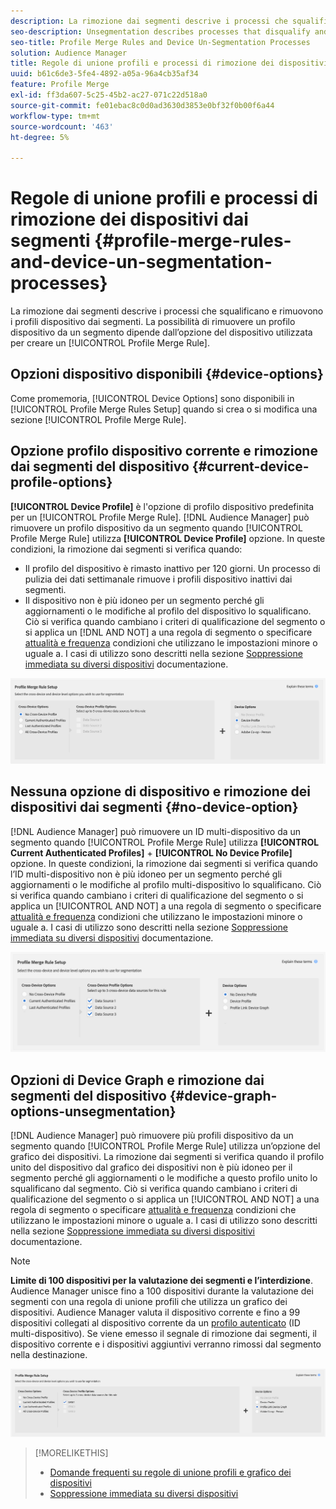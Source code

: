 ```yaml
---
description: La rimozione dai segmenti descrive i processi che squalificano e rimuovono i profili dispositivo dai segmenti. La possibilità di rimuovere un profilo dispositivo da un segmento dipende dall’opzione dispositivo utilizzata per creare una regola di unione profili.
seo-description: Unsegmentation describes processes that disqualify and remove device profiles from segments. Your ability to remove a device profile from a segment depends on the device option used to create a Profile Merge Rule.
seo-title: Profile Merge Rules and Device Un-Segmentation Processes
solution: Audience Manager
title: Regole di unione profili e processi di rimozione dei dispositivi dai segmenti
uuid: b61c6de3-5fe4-4892-a05a-96a4cb35af34
feature: Profile Merge
exl-id: ff3da607-5c25-45b2-ac27-071c22d518a0
source-git-commit: fe01ebac8c0d0ad3630d3853e0bf32f0b00f6a44
workflow-type: tm+mt
source-wordcount: '463'
ht-degree: 5%

---
```


# Regole di unione profili e processi di rimozione dei dispositivi dai segmenti {#profile-merge-rules-and-device-un-segmentation-processes}

La rimozione dai segmenti descrive i processi che squalificano e rimuovono i profili dispositivo dai segmenti. La possibilità di rimuovere un profilo dispositivo da un segmento dipende dall’opzione del dispositivo utilizzata per creare un [!UICONTROL Profile Merge Rule].

## Opzioni dispositivo disponibili {#device-options}

Come promemoria, [!UICONTROL Device Options] sono disponibili in [!UICONTROL Profile Merge Rules Setup] quando si crea o si modifica una sezione [!UICONTROL Profile Merge Rule].

## Opzione profilo dispositivo corrente e rimozione dai segmenti del dispositivo {#current-device-profile-options}

**[!UICONTROL Device Profile]** è l&#39;opzione di profilo dispositivo predefinita per un [!UICONTROL Profile Merge Rule]. [!DNL Audience Manager] può rimuovere un profilo dispositivo da un segmento quando [!UICONTROL Profile Merge Rule] utilizza **[!UICONTROL Device Profile]** opzione. In queste condizioni, la rimozione dai segmenti si verifica quando:

* Il profilo del dispositivo è rimasto inattivo per 120 giorni. Un processo di pulizia dei dati settimanale rimuove i profili dispositivo inattivi dai segmenti.
* Il dispositivo non è più idoneo per un segmento perché gli aggiornamenti o le modifiche al profilo del dispositivo lo squalificano. Ciò si verifica quando cambiano i criteri di qualificazione del segmento o si applica un [!DNL AND NOT] a una regola di segmento o specificare [attualità e frequenza](../segments/recency-and-frequency.md) condizioni che utilizzano le impostazioni minore o uguale a. I casi di utilizzo sono descritti nella sezione [Soppressione immediata su diversi dispositivi](instant-cross-device-suppression.md) documentazione.

![solo dispositivo](assets/device-only.png)

## Nessuna opzione di dispositivo e rimozione dei dispositivi dai segmenti {#no-device-option}

[!DNL Audience Manager] può rimuovere un ID multi-dispositivo da un segmento quando [!UICONTROL Profile Merge Rule] utilizza **[!UICONTROL Current Authenticated Profiles]** + **[!UICONTROL No Device Profile]** opzione. In queste condizioni, la rimozione dai segmenti si verifica quando l’ID multi-dispositivo non è più idoneo per un segmento perché gli aggiornamenti o le modifiche al profilo multi-dispositivo lo squalificano. Ciò si verifica quando cambiano i criteri di qualificazione del segmento o si applica un [!UICONTROL AND NOT] a una regola di segmento o specificare [attualità e frequenza](../segments/recency-and-frequency.md) condizioni che utilizzano le impostazioni minore o uguale a. I casi di utilizzo sono descritti nella sezione [Soppressione immediata su diversi dispositivi](instant-cross-device-suppression.md) documentazione.

![](assets/current-no-device.png)

## Opzioni di Device Graph e rimozione dai segmenti del dispositivo {#device-graph-options-unsegmentation}

[!DNL Audience Manager] può rimuovere più profili dispositivo da un segmento quando [!UICONTROL Profile Merge Rule] utilizza un’opzione del grafico dei dispositivi. La rimozione dai segmenti si verifica quando il profilo unito del dispositivo dal grafico dei dispositivi non è più idoneo per il segmento perché gli aggiornamenti o le modifiche a questo profilo unito lo squalificano dal segmento. Ciò si verifica quando cambiano i criteri di qualificazione del segmento o si applica un [!UICONTROL AND NOT] a una regola di segmento o specificare [attualità e frequenza](../segments/recency-and-frequency.md) condizioni che utilizzano le impostazioni minore o uguale a. I casi di utilizzo sono descritti nella sezione [Soppressione immediata su diversi dispositivi](instant-cross-device-suppression.md) documentazione.

>[!NOTE]
>
>**Limite di 100 dispositivi per la valutazione dei segmenti e l’interdizione**.
>Audience Manager unisce fino a 100 dispositivi durante la valutazione dei segmenti con una regola di unione profili che utilizza un grafico dei dispositivi. Audience Manager valuta il dispositivo corrente e fino a 99 dispositivi collegati al dispositivo corrente da un [profilo autenticato](../../reference/visitor-authentication-states.md) (ID multi-dispositivo). Se viene emesso il segnale di rimozione dai segmenti, il dispositivo corrente e i dispositivi aggiuntivi verranno rimossi dal segmento nella destinazione.

![](assets/last-device-graph.png)

>[!MORELIKETHIS]
>
>* [Domande frequenti su regole di unione profili e grafico dei dispositivi](../../faq/faq-profile-merge.md)
>* [Soppressione immediata su diversi dispositivi](instant-cross-device-suppression.md)

